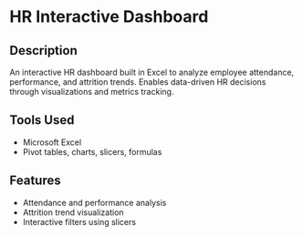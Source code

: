 # HR Interactive Dashboard

## Description
An interactive HR dashboard built in Excel to analyze employee attendance, performance, and attrition trends. Enables data-driven HR decisions through visualizations and metrics tracking.

## Tools Used
- Microsoft Excel
- Pivot tables, charts, slicers, formulas

## Features
- Attendance and performance analysis
- Attrition trend visualization
- Interactive filters using slicers
